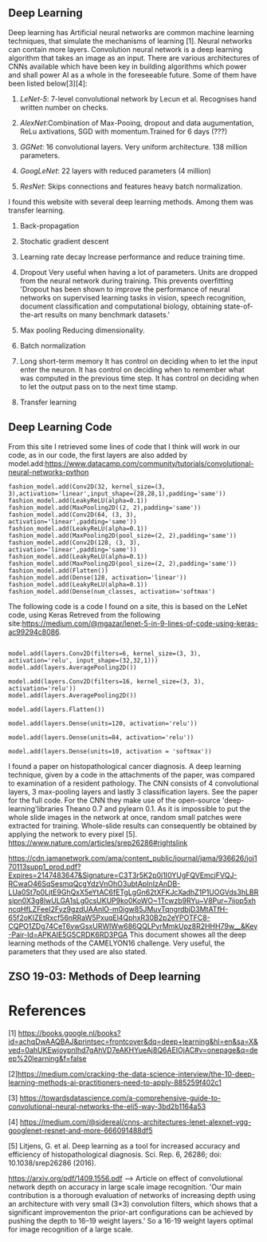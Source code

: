 ## Deep Learning

Deep learning has Artificial neural networks are common machine learning techniques, that simulate the mechanisms of learning [1]. Neural networks can contain more layers. Convolution neural network is a deep learning algorithm that takes an image as an input. There are various architectures of CNNs available which have been key in building algorithms which power and shall power AI as a whole in the foreseeable future. Some of them have been listed below[3][4]:

1. *LeNet-5*: 7-level convolutional network by Lecun et al. Recognises hand written number on checks. 

2. *AlexNet*:Combination of Max-Pooing, dropout and data augumentation, ReLu axtivations, SGD with momentum.Trained for 6 days (???)

3. *GGNet*: 16 convolutional layers. Very uniform architecture. 138 million parameters.

4. *GoogLeNet*: 22 layers with reduced parameters (4 million)

5. *ResNet*: Skips connections and features heavy batch normalization.




I found this website with several deep learning methods. Among them was transfer learning. 
1. Back-propagation
2. Stochatic gradient descent
3. Learning rate decay
Increase performance and reduce training time.
 4. Dropout
Very useful when having a lot of parameters. Units are dropped from the neural network during training. This prevents overfitting 'Dropout has been shown to improve the performance of neural networks on supervised learning tasks in vision, speech recognition, document classification and computational biology, obtaining state-of-the-art results on many benchmark datasets.'
5. Max pooling
Reducing dimensionality. 
6. Batch normalization

7. Long short-term memory
It has control on deciding when to let the input enter the neuron.
It has control on deciding when to remember what was computed in the previous time step.
It has control on deciding when to let the output pass on to the next time stamp.
10. Transfer learning

## Deep Learning Code
From this site I retrieved some lines of code that I think will work in our code, as in our code, the first layers are also added by model.add:https://www.datacamp.com/community/tutorials/convolutional-neural-networks-python

```fashion_model = Sequential()
fashion_model.add(Conv2D(32, kernel_size=(3, 3),activation='linear',input_shape=(28,28,1),padding='same'))
fashion_model.add(LeakyReLU(alpha=0.1))
fashion_model.add(MaxPooling2D((2, 2),padding='same'))
fashion_model.add(Conv2D(64, (3, 3), activation='linear',padding='same'))
fashion_model.add(LeakyReLU(alpha=0.1))
fashion_model.add(MaxPooling2D(pool_size=(2, 2),padding='same'))
fashion_model.add(Conv2D(128, (3, 3), activation='linear',padding='same'))
fashion_model.add(LeakyReLU(alpha=0.1))                  
fashion_model.add(MaxPooling2D(pool_size=(2, 2),padding='same'))
fashion_model.add(Flatten())
fashion_model.add(Dense(128, activation='linear'))
fashion_model.add(LeakyReLU(alpha=0.1))                  
fashion_model.add(Dense(num_classes, activation='softmax')
```
The following code is a code I found on a site, this is based on the LeNet code, using Keras Retreved from the following site:https://medium.com/@mgazar/lenet-5-in-9-lines-of-code-using-keras-ac99294c8086.

```model = keras.Sequential()

model.add(layers.Conv2D(filters=6, kernel_size=(3, 3), activation='relu', input_shape=(32,32,1)))
model.add(layers.AveragePooling2D())

model.add(layers.Conv2D(filters=16, kernel_size=(3, 3), activation='relu'))
model.add(layers.AveragePooling2D())

model.add(layers.Flatten())

model.add(layers.Dense(units=120, activation='relu'))

model.add(layers.Dense(units=84, activation='relu'))

model.add(layers.Dense(units=10, activation = 'softmax'))
```
I found a paper on histopathological cancer diagnosis. A deep learning technique, given by a code in the attachments of the paper, was compared to examination of a resident pathology. The CNN consists of 4 convolutional layers, 3 max-pooling layers and lastly 3 classification layers. See the paper for the full code. For the CNN they make use of the open-source 'deep-learning'libraries Theano 0.7 and pylearn 0.1. As it is impossible to put the whole slide images in the network at once, random small patches were extracted for training. Whole-slide results can consequently be obtained by applying the network to every pixel [5]. https://www.nature.com/articles/srep26286#rightslink 

https://cdn.jamanetwork.com/ama/content_public/journal/jama/936626/joi170113supp1_prod.pdf?Expires=2147483647&Signature=C3T3r5K2p0j1I0YUgFQVEmcjFVQJ-RCwaO46SqSesmqQcgYdzVnOhO3ubtApInIzAnDB-LUa0St7p0LjtE9GhQxX5eYtAC6fETgLgGn62tXFKJcXadhZ1P1UOGVds3hLBRsipn0X3g8lwULGA1sLg0csUKUP9ko0KoWO~1Tcwzb9RYu~V8Pur~7ijop5xhncqHfLZFeeI2Fyz9gzdUAAnlO-m0igw85JMuvTqngrdbjD3MtATfH-65f2oKIZEtRxcf56nRRaW5PxuqEl4QphxR30B2p2eYPOTFC8-CQPO1ZDg74CeT6ywGsxURWIWw686QQLPyrMmkUpz8R2HHH79w__&Key-Pair-Id=APKAIE5G5CRDK6RD3PGA This document showes all the deep learning methods of the CAMELYON16 challenge. Very useful, the parameters that they used are also stated.

## ZSO 19-03: Methods of Deep learning

# References
[1] https://books.google.nl/books?id=achqDwAAQBAJ&printsec=frontcover&dq=deep+learning&hl=en&sa=X&ved=0ahUKEwjoypnIhd7gAhVD7eAKHYueAj8Q6AEIOjAC#v=onepage&q=deep%20learning&f=false 

[2]https://medium.com/cracking-the-data-science-interview/the-10-deep-learning-methods-ai-practitioners-need-to-apply-885259f402c1 

[3] https://towardsdatascience.com/a-comprehensive-guide-to-convolutional-neural-networks-the-eli5-way-3bd2b1164a53

[4] https://medium.com/@sidereal/cnns-architectures-lenet-alexnet-vgg-googlenet-resnet-and-more-666091488df5

[5]  Litjens, G. et al. Deep learning as a tool for increased accuracy and efficiency of histopathological diagnosis. Sci. Rep. 6, 26286; doi: 10.1038/srep26286 (2016).

https://arxiv.org/pdf/1409.1556.pdf --> Article on effect of convolutional network depth on accuracy in large scale image recognition. 'Our main contribution is a thorough evaluation of networks of increasing depth using an architecture with very small (3×3) convolution filters, which shows that a significant improvementon the prior-art configurations can be achieved by pushing the depth to 16–19
weight layers.' So a 16-19 weight layers optimal for image recognition of a large scale.



